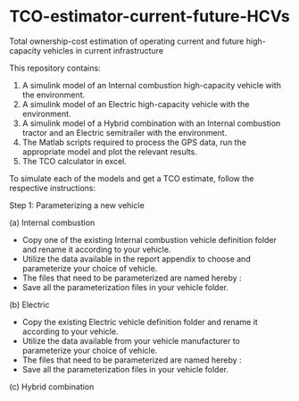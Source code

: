 # TCO-estimator-current-future-HCVs
Total ownership-cost estimation of operating current and future high-capacity vehicles in current infrastructure

This repository contains:
1. A simulink model of an Internal combustion high-capacity vehicle with the environment.
2. A simulink model of an Electric high-capacity vehicle with the environment.
3. A simulink model of a Hybrid combination with an Internal combustion tractor and an Electric semitrailer with the environment.
4. The Matlab scripts required to process the GPS data, run the appropriate model and plot the relevant results.
5. The TCO calculator in excel.

To simulate each of the models and get a TCO estimate, follow the respective instructions:

Step 1: Parameterizing a new vehicle

(a) Internal combustion
- Copy one of the existing Internal combustion vehicle definition folder and rename it according to your vehicle.
- Utilize the data available in the report appendix to choose and parameterize your choice of vehicle.
- The files that need to be parameterized are named hereby : 
- Save all the parameterization files in your vehicle folder.

(b) Electric
- Copy the existing Electric vehicle definition folder and rename it according to your vehicle.
- Utilize the data available from your vehicle manufacturer to parameterize your choice of vehicle.
- The files that need to be parameterized are named hereby : 
- Save all the parameterization files in your vehicle folder.

(c) Hybrid combination
